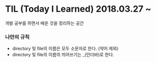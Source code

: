 # TIL (Today I Learned) 2018.03.27 ~
  개발 공부를 하면서 배운 것을 정리하는 공간  
  
### 나만의 규칙
- directory 및 file의 이름은 모두 소문자로 한다. (약어 제외)
- directory 및 file의 이름의 띄어쓰기는 _(언더바)로 한다.
